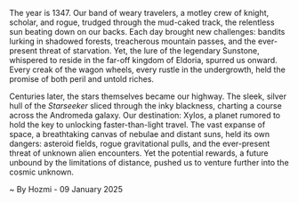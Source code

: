 
The year is 1347.  Our band of weary travelers, a motley crew of knight, scholar, and rogue, trudged through the mud-caked track, the relentless sun beating down on our backs.  Each day brought new challenges: bandits lurking in shadowed forests, treacherous mountain passes, and the ever-present threat of starvation.  Yet, the lure of the legendary Sunstone, whispered to reside in the far-off kingdom of Eldoria, spurred us onward.  Every creak of the wagon wheels, every rustle in the undergrowth, held the promise of both peril and untold riches.

Centuries later, the stars themselves became our highway.  The sleek, silver hull of the *Starseeker* sliced through the inky blackness, charting a course across the Andromeda galaxy.  Our destination: Xylos, a planet rumored to hold the key to unlocking faster-than-light travel.  The vast expanse of space, a breathtaking canvas of nebulae and distant suns, held its own dangers: asteroid fields, rogue gravitational pulls, and the ever-present threat of unknown alien encounters.  Yet the potential rewards, a future unbound by the limitations of distance, pushed us to venture further into the cosmic unknown.

~ By Hozmi - 09 January 2025
